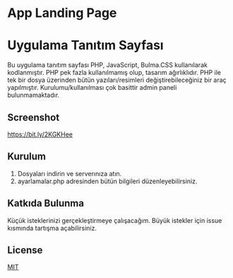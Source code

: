 # App Landing Page
# Uygulama Tanıtım Sayfası

Bu uygulama tanıtım sayfası PHP, JavaScript, Bulma.CSS kullanılarak kodlanmıştır. PHP pek fazla kullanılmamış olup, tasarım ağırlıklıdır. PHP ile tek bir dosya üzerinden bütün yazıları/resimleri değiştirebileceğiniz bir araç yapılmıştır.
Kurulumu/kullanılması çok basittir admin paneli bulunmamaktadır.

## Screenshot
https://bit.ly/2KGKHee

## Kurulum

1. Dosyaları indirin ve serverınıza atın.
2. ayarlamalar.php adresinden bütün bilgileri düzenleyebilirsiniz.

## Katkıda Bulunma
Küçük isteklerinizi gerçekleştirmeye çalışacağım. Büyük istekler için issue kısmında tartışma açabilirsiniz.

## License
[MIT](https://choosealicense.com/licenses/mit/)
